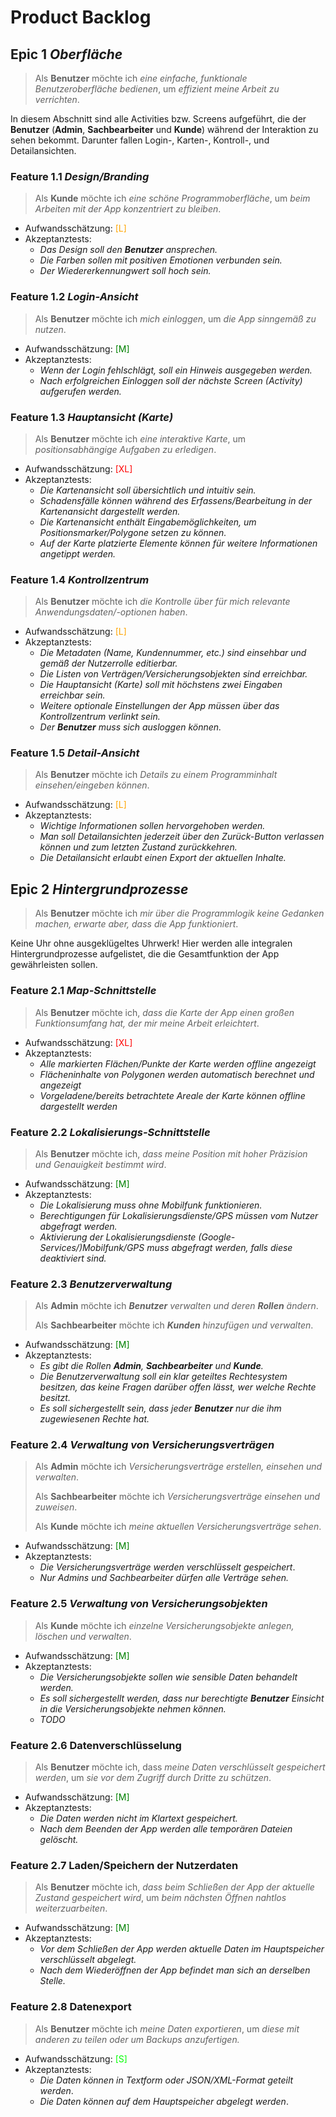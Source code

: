 # Product Backlog

## Epic 1 *Oberfläche*

> Als **Benutzer** möchte ich *eine einfache, funktionale Benutzeroberfläche bedienen*, um *effizient meine Arbeit zu verrichten*.

In diesem Abschnitt sind alle Activities bzw. Screens aufgeführt,
die der **Benutzer** (**Admin**, **Sachbearbeiter** und **Kunde**) während der Interaktion zu sehen bekommt. Darunter fallen Login-, Karten-, Kontroll-, und Detailansichten.

### Feature 1.1 *Design/Branding*

> Als **Kunde** möchte ich *eine schöne Programmoberfläche*, um *beim Arbeiten mit der App konzentriert zu bleiben*.

- Aufwandsschätzung: <span style="color:orange">[L]</span>
- Akzeptanztests:
    - *Das Design soll den **Benutzer** ansprechen.*
    - *Die Farben sollen mit positiven Emotionen verbunden sein.*
    - *Der Wiedererkennungwert soll hoch sein.*
    
### Feature 1.2 *Login-Ansicht*

> Als **Benutzer** möchte ich *mich einloggen*, um *die App sinngemäß zu nutzen*.

- Aufwandsschätzung: <span style="color:green">[M]</span>
- Akzeptanztests:
    - *Wenn der Login fehlschlägt, soll ein Hinweis ausgegeben werden.*
    - *Nach erfolgreichen Einloggen soll der nächste Screen (Activity) aufgerufen werden.*

### Feature 1.3 *Hauptansicht (Karte)*

> Als **Benutzer** möchte ich *eine interaktive Karte*, um *positionsabhängige Aufgaben zu erledigen*.

- Aufwandsschätzung: <span style="color:red">[XL]</span>
- Akzeptanztests:
    - *Die Kartenansicht soll übersichtlich und intuitiv sein.*
    - *Schadensfälle können während des Erfassens/Bearbeitung in der Kartenansicht dargestellt werden.*
    - *Die Kartenansicht enthält Eingabemöglichkeiten, um Positionsmarker/Polygone setzen zu können.*
    - *Auf der Karte platzierte Elemente können für weitere Informationen angetippt werden.*

### Feature 1.4 *Kontrollzentrum*

> Als **Benutzer** möchte ich *die Kontrolle über für mich relevante Anwendungsdaten/-optionen haben*.
- Aufwandsschätzung: <span style="color:orange">[L]</span>
- Akzeptanztests:
    - *Die Metadaten (Name, Kundennummer, etc.) sind einsehbar und gemäß der Nutzerrolle editierbar.*
    - *Die Listen von Verträgen/Versicherungsobjekten sind erreichbar.*
    - *Die Hauptansicht (Karte) soll mit höchstens zwei Eingaben erreichbar sein.*
    - *Weitere optionale Einstellungen der App müssen über das Kontrollzentrum verlinkt sein.*
    - *Der **Benutzer** muss sich ausloggen können.*

### Feature 1.5 *Detail-Ansicht*

> Als **Benutzer** möchte ich *Details zu einem Programminhalt einsehen/eingeben können*.

- Aufwandsschätzung: <span style="color:orange">[L]</span>
- Akzeptanztests:
    - *Wichtige Informationen sollen hervorgehoben werden.*
    - *Man soll Detailansichten jederzeit über den Zurück-Button verlassen können und zum letzten Zustand zurückkehren.*
    - *Die Detailansicht erlaubt einen Export der aktuellen Inhalte.*
    
## Epic 2 *Hintergrundprozesse*

> Als **Benutzer** möchte ich *mir über die Programmlogik keine Gedanken machen, erwarte aber, dass die App funktioniert*.

Keine Uhr ohne ausgeklügeltes Uhrwerk! Hier werden alle integralen Hintergrundprozesse aufgelistet, die die Gesamtfunktion der App gewährleisten sollen.

### Feature 2.1 *Map-Schnittstelle*

> Als **Benutzer** möchte ich, *dass die Karte der App einen  großen Funktionsumfang hat, der mir meine Arbeit erleichtert*.

- Aufwandsschätzung: <span style="color:red">[XL]</span>
- Akzeptanztests:
    - *Alle markierten Flächen/Punkte der Karte werden offline angezeigt*
    - *Flächeninhalte von Polygonen werden automatisch berechnet und angezeigt*
    - *Vorgeladene/bereits betrachtete Areale der Karte können offline dargestellt werden*

### Feature 2.2 *Lokalisierungs-Schnittstelle*

> Als **Benutzer** möchte ich, *dass meine Position mit hoher Präzision und Genauigkeit bestimmt wird*.

- Aufwandsschätzung: <span style="color:green">[M]</span>
- Akzeptanztests:
    - *Die Lokalisierung muss ohne Mobilfunk funktionieren.*
    - *Berechtigungen für Lokalisierungsdienste/GPS müssen vom Nutzer abgefragt werden.*
    - *Aktivierung der Lokalisierungsdienste (Google-Services/)Mobilfunk/GPS muss abgefragt werden, falls diese deaktiviert sind.*

### Feature 2.3 *Benutzerverwaltung*

> Als **Admin** möchte ich ***Benutzer** verwalten und deren **Rollen** ändern*.
> 
> Als **Sachbearbeiter** möchte ich ***Kunden** hinzufügen und verwalten*.

- Aufwandsschätzung: <span style="color:green">[M]</span>
- Akzeptanztests:
    - *Es gibt die Rollen **Admin**, **Sachbearbeiter** und **Kunde**.*
    - *Die Benutzerverwaltung soll ein klar geteiltes Rechtesystem besitzen, das keine Fragen darüber offen lässt, wer welche Rechte besitzt.*
    - *Es soll sichergestellt sein, dass jeder **Benutzer** nur die ihm zugewiesenen Rechte hat.*

### Feature 2.4 *Verwaltung von Versicherungsverträgen*

> Als **Admin** möchte ich *Versicherungsverträge erstellen, einsehen und verwalten*.
> 
> Als **Sachbearbeiter** möchte ich *Versicherungsverträge einsehen und zuweisen*.
>
> Als **Kunde** möchte ich *meine aktuellen Versicherungsverträge sehen*.
- Aufwandsschätzung: <span style="color:green">[M]</span>
- Akzeptanztests:
    - *Die Versicherungsverträge werden verschlüsselt gespeichert*.
    - *Nur Admins und Sachbearbeiter dürfen alle Verträge sehen.*

### Feature 2.5 *Verwaltung von Versicherungsobjekten*

> Als **Kunde** möchte ich *einzelne Versicherungsobjekte anlegen, löschen und verwalten*.
- Aufwandsschätzung: <span style="color:green">[M]</span>
- Akzeptanztests:
    - *Die Versicherungsobjekte sollen wie sensible Daten behandelt werden.*
    - *Es soll sichergestellt werden, dass nur berechtigte **Benutzer** Einsicht in die Versicherungsobjekte nehmen können.*
    - *TODO*

### Feature 2.6 Datenverschlüsselung

> Als **Benutzer** möchte ich, dass *meine Daten verschlüsselt gespeichert werden*, um *sie vor dem Zugriff durch Dritte zu schützen*.

- Aufwandsschätzung: <span style="color:green">[M]</span>
- Akzeptanztests:
    - *Die Daten werden nicht im Klartext gespeichert.*
    - *Nach dem Beenden der App werden alle temporären Dateien gelöscht.*
    
### Feature 2.7 Laden/Speichern der Nutzerdaten

> Als **Benutzer** möchte ich, *dass beim Schließen der App der aktuelle Zustand gespeichert wird*, um *beim nächsten Öffnen nahtlos weiterzuarbeiten*.

- Aufwandsschätzung: <span style="color:green">[M]</span>
- Akzeptanztests:
    - *Vor dem Schließen der App werden aktuelle Daten im Hauptspeicher verschlüsselt abgelegt.*
    - *Nach dem Wiederöffnen der App befindet man sich an derselben Stelle.*
    
### Feature 2.8 Datenexport

> Als **Benutzer** möchte ich *meine Daten exportieren*, um *diese mit anderen zu teilen oder um Backups anzufertigen.*

- Aufwandsschätzung: <span style="color:lime">[S]</span>
- Akzeptanztests:
    - *Die Daten können in Textform oder JSON/XML-Format geteilt werden*.
    - *Die Daten können auf dem Hauptspeicher abgelegt werden*.
